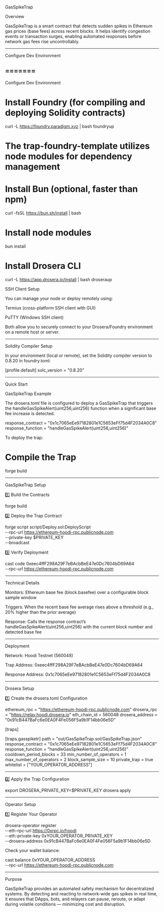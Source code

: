 GasSpikeTrap

Overview

GasSpikeTrap is a smart contract that detects sudden spikes in Ethereum gas prices (base fees) across recent blocks.
It helps identify congestion events or transaction surges, enabling automated responses before network gas fees rise uncontrollably.


---

Configure Dev Environment

=======
---

Configure Dev Environment

# Install Foundry (for compiling and deploying Solidity contracts)
curl -L https://foundry.paradigm.xyz | bash
foundryup

# The trap-foundry-template utilizes node modules for dependency management
# Install Bun (optional, faster than npm)
curl -fsSL https://bun.sh/install | bash

# Install node modules
bun install

# Install Drosera CLI
curl -L https://app.drosera.io/install | bash
droseraup

SSH Client Setup

You can manage your node or deploy remotely using:

Termius (cross-platform SSH client with GUI)

PuTTY (Windows SSH client)


Both allow you to securely connect to your Drosera/Foundry environment on a remote host or server.


---

Solidity Compiler Setup

In your environment (local or remote), set the Solidity compiler version to 0.8.20 in foundry.toml:

[profile.default]
solc_version = "0.8.20"


---

Quick Start

GasSpikeTrap Example

The drosera.toml file is configured to deploy a GasSpikeTrap that triggers the
handleGasSpikeAlert(uint256,uint256) function when a significant base fee increase is detected.

response_contract = "0x1c7065eEe97182801e1C5653eFf75d4F2034A0C8"
response_function = "handleGasSpikeAlert(uint256,uint256)"

To deploy the trap:

# Compile the Trap
forge build


---

GasSpikeTrap Setup

1️⃣ Build the Contracts

forge build

2️⃣ Deploy the Trap Contract

forge script script/Deploy.sol:DeployScript \
  --rpc-url https://ethereum-hoodi-rpc.publicnode.com \
  --private-key $PRIVATE_KEY \
  --broadcast

3️⃣ Verify Deployment

cast code 0xeec4ffF298A29F7eBAcbBeE47e0Dc7604bD69A64 \
  --rpc-url https://ethereum-hoodi-rpc.publicnode.com


---

Technical Details

Monitors: Ethereum base fee (block.basefee) over a configurable block sample window

Triggers: When the recent base fee average rises above a threshold (e.g., 20% higher than the prior average)

Response: Calls the response contract’s handleGasSpikeAlert(uint256,uint256) with the current block number and detected base fee



---

Deployment

Network: Hoodi Testnet (560048)

Trap Address: 0xeec4ffF298A29F7eBAcbBeE47e0Dc7604bD69A64

Response Address: 0x1c7065eEe97182801e1C5653eFf75d4F2034A0C8



---

Drosera Setup

1️⃣ Create the drosera.toml Configuration

ethereum_rpc = "https://ethereum-hoodi-rpc.publicnode.com"
drosera_rpc = "https://relay.hoodi.drosera.io"
eth_chain_id = 560048
drosera_address = "0x91cB447BaFc6e0EA0F4Fe056F5a9b1F14bb06e5D"

[traps]

[traps.gasspiketr]
path = "out/GasSpikeTrap.sol/GasSpikeTrap.json"
response_contract = "0x1c7065eEe97182801e1C5653eFf75d4F2034A0C8"
response_function = "handleGasSpikeAlert(uint256,uint256)"
cooldown_period_blocks = 33
min_number_of_operators = 1
max_number_of_operators = 2
block_sample_size = 10
private_trap = true
whitelist = ["YOUR_OPERATOR_ADDRESS"]


---

2️⃣ Apply the Trap Configuration

export DROSERA_PRIVATE_KEY=$PRIVATE_KEY
drosera apply


---

Operator Setup

1️⃣ Register Your Operator

drosera-operator register \
  --eth-rpc-url https://0xrpc.io/hoodi \
  --eth-private-key 0xYOUR_OPERATOR_PRIVATE_KEY \
  --drosera-address 0x91cB447BaFc6e0EA0F4Fe056F5a9b1F14bb06e5D

Check your wallet balance:

cast balance 0xYOUR_OPERATOR_ADDRESS \
  --rpc-url https://ethereum-hoodi-rpc.publicnode.com


---

Purpose

GasSpikeTrap provides an automated safety mechanism for decentralized systems.
By detecting and reacting to network-wide gas spikes in real time, it ensures that DApps, bots, and relayers can pause, reroute, or adapt during volatile conditions — minimizing cost and disruption.
